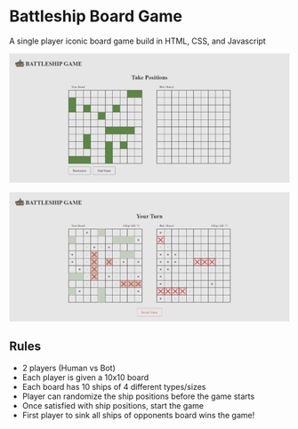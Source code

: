 # Battleship Board Game

A single player iconic board game build in HTML, CSS, and Javascript

![Position Ships](./screenshots/start-screen.jpeg)

![playing Game](./screenshots/mid-game-screen.jpeg)

## Rules

- 2 players (Human vs Bot)
- Each player is given a 10x10 board
- Each board has 10 ships of 4 different types/sizes
- Player can randomize the ship positions before the game starts
- Once satisfied with ship positions, start the game
- First player to sink all ships of opponents board wins the game!
